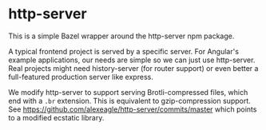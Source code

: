 # http-server

This is a simple Bazel wrapper around the http-server npm package.

A typical frontend project is served by a specific server.
For Angular's example applications, our needs are simple so we can just use http-server.
Real projects might need history-server (for router support) or even better a full-featured production server like express.

We modify http-server to support serving Brotli-compressed files, which end with a `.br` extension.
This is equivalent to gzip-compression support.
See https://github.com/alexeagle/http-server/commits/master which points to a modified ecstatic library.
